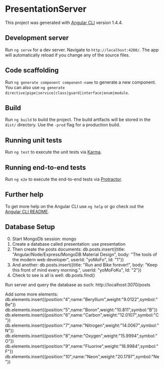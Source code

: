 # PresentationServer

This project was generated with [Angular CLI](https://github.com/angular/angular-cli) version 1.4.4.

## Development server

Run `ng serve` for a dev server. Navigate to `http://localhost:4200/`. The app will automatically reload if you change any of the source files.

## Code scaffolding

Run `ng generate component component-name` to generate a new component. You can also use `ng generate directive|pipe|service|class|guard|interface|enum|module`.

## Build

Run `ng build` to build the project. The build artifacts will be stored in the `dist/` directory. Use the `-prod` flag for a production build.

## Running unit tests

Run `ng test` to execute the unit tests via [Karma](https://karma-runner.github.io).

## Running end-to-end tests

Run `ng e2e` to execute the end-to-end tests via [Protractor](http://www.protractortest.org/).

## Further help

To get more help on the Angular CLI use `ng help` or go check out the [Angular CLI README](https://github.com/angular/angular-cli/blob/master/README.md).

## Database Setup

0. Start MongoDb session: mongo
1. Create a database called presentation: use presentation
2. Then create the posts documents: db.posts.insert({title: "Angular/Node/Express/MongoDB Material Design", body: "The tools of the modern web developer", userId: "yoMoFo", Id: "1"})
3. And another: db.posts.insert({title: "Run and Bike forever!", body: "Keep this front of mind every morning.", userId: "yoMoFoKu", Id: "2"})
4. Check to see is all is well: db.posts.find()

Run server and query the database as such: http://localhost:3070/posts

Add some more elements:
db.elements.insert({position:"4",name:"Beryllium",weight:"9.0122",symbol:"Be"})
db.elements.insert({position:"5",name:"Boron",weight:"10.811",symbol:"B"})
db.elements.insert({position:"6",name:"Carbon",weight:"12.0107",symbol:"C"})
db.elements.insert({position:"7",name:"Nitrogen",weight:"14.0067",symbol:"N"})
db.elements.insert({position:"8",name:"Oxygen",weight:"15.9994",symbol:"O"})
db.elements.insert({position:"9",name:"Fluorine",weight:"18.9984",symbol:"F"})
db.elements.insert({position:"10",name:"Neon",weight:"20.1797",symbol:"Ne"})
